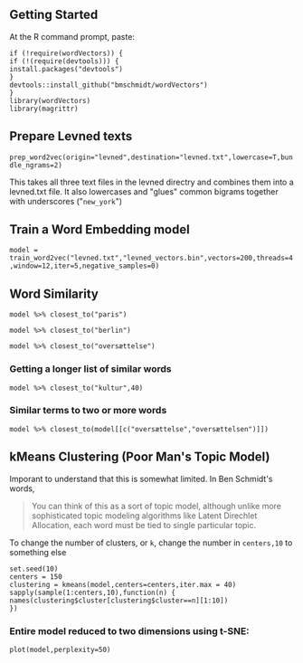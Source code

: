 ## Getting Started

At the R command prompt, paste:
```
if (!require(wordVectors)) {
if (!(require(devtools))) {
install.packages("devtools")
}
devtools::install_github("bmschmidt/wordVectors")
}
library(wordVectors)
library(magrittr)
```

## Prepare Levned texts

`prep_word2vec(origin="levned",destination="levned.txt",lowercase=T,bundle_ngrams=2)`

This takes all three text files in the levned directry and combines them into a levned.txt file. It also lowercases and "glues" common bigrams together with underscores ("`new_york`")

## Train a Word Embedding model

`model = train_word2vec("levned.txt","levned_vectors.bin",vectors=200,threads=4,window=12,iter=5,negative_samples=0)`

## Word Similarity

`model %>% closest_to("paris")`

`model %>% closest_to("berlin")`

`model %>% closest_to("oversættelse")`

### Getting a longer list of similar words

`model %>% closest_to("kultur",40)`

### Similar terms to two or more words

`model %>% closest_to(model[[c("oversættelse","oversættelsen")]])`

## kMeans Clustering (Poor Man's Topic Model)

Imporant to understand that this is somewhat limited.  In Ben Schmidt's words,

>You can think of this as a sort of topic model, although unlike more sophisticated topic modeling algorithms like Latent Direchlet Allocation, each word must be tied to single particular topic.

To change the number of clusters, or `k`, change the number in `centers,10` to something else

```
set.seed(10)
centers = 150
clustering = kmeans(model,centers=centers,iter.max = 40)
sapply(sample(1:centers,10),function(n) {
names(clustering$cluster[clustering$cluster==n][1:10])
})
```

### Entire model reduced to two dimensions using t-SNE:

`plot(model,perplexity=50)`
